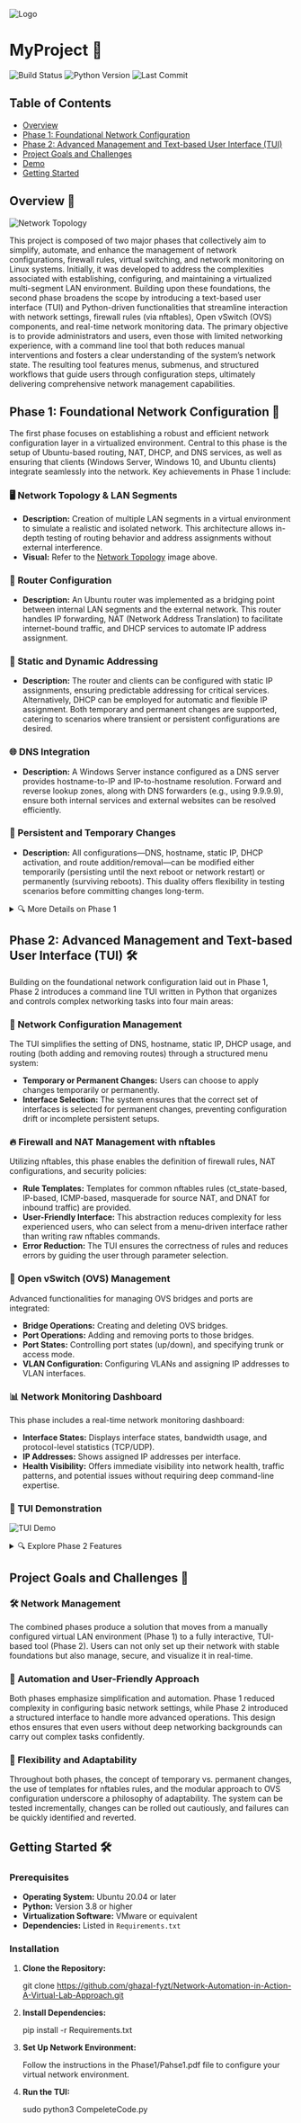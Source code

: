 ![Logo](https://raw.githubusercontent.com/ghazal-fyzt/Network-Automation-in-Action-A-Virtual-Lab-Approach/main/Images/logo.png)


# MyProject 🚀

![Build Status](https://img.shields.io/github/actions/workflow/status/ghazal-fyzt/Network-Automation-in-Action-A-Virtual-Lab-Approach/CI.yml?label=build&style=flat-square&color=orange)
![Python Version](https://img.shields.io/badge/python-3.8%2B-darkyellow?style=flat-square)
![Last Commit](https://img.shields.io/github/last-commit/ghazal-fyzt/Network-Automation-in-Action-A-Virtual-Lab-Approach?style=flat-square&color=red)

## Table of Contents
- [Overview](#overview)
- [Phase 1: Foundational Network Configuration](#phase-1-foundational-network-configuration)
- [Phase 2: Advanced Management and Text-based User Interface (TUI)](#phase-2-advanced-management-and-text-based-user-interface-tui)
- [Project Goals and Challenges](#project-goals-and-challenges)
- [Demo](#demo)
- [Getting Started](#getting-started)


## Overview 🚀

![Network Topology](https://raw.githubusercontent.com/ghazal-fyzt/Network-Automation-in-Action-A-Virtual-Lab-Approach/main/Images/Network-Topology.jpg)

This project is composed of two major phases that collectively aim to simplify, automate, and enhance the management of network configurations, firewall rules, virtual switching, and network monitoring on Linux systems. Initially, it was developed to address the complexities associated with establishing, configuring, and maintaining a virtualized multi-segment LAN environment. Building upon these foundations, the second phase broadens the scope by introducing a text-based user interface (TUI) and Python-driven functionalities that streamline interaction with network settings, firewall rules (via nftables), Open vSwitch (OVS) components, and real-time network monitoring data. The primary objective is to provide administrators and users, even those with limited networking experience, with a command line tool that both reduces manual interventions and fosters a clear understanding of the system’s network state. The resulting tool features menus, submenus, and structured workflows that guide users through configuration steps, ultimately delivering comprehensive network management capabilities.

## Phase 1: Foundational Network Configuration 🔧

The first phase focuses on establishing a robust and efficient network configuration layer in a virtualized environment. Central to this phase is the setup of Ubuntu-based routing, NAT, DHCP, and DNS services, as well as ensuring that clients (Windows Server, Windows 10, and Ubuntu clients) integrate seamlessly into the network. Key achievements in Phase 1 include:

### 🖥️ Network Topology & LAN Segments
- **Description:** Creation of multiple LAN segments in a virtual environment to simulate a realistic and isolated network. This architecture allows in-depth testing of routing behavior and address assignments without external interference.
- **Visual:** Refer to the [Network Topology](https://raw.githubusercontent.com/ghazal-fyzt/Network-Automation-in-Action-A-Virtual-Lab-Approach/main/Images/Network-Topology.jpg) image above.

### 🔄 Router Configuration
- **Description:** An Ubuntu router was implemented as a bridging point between internal LAN segments and the external network. This router handles IP forwarding, NAT (Network Address Translation) to facilitate internet-bound traffic, and DHCP services to automate IP address assignment.

### 📡 Static and Dynamic Addressing
- **Description:** The router and clients can be configured with static IP assignments, ensuring predictable addressing for critical services. Alternatively, DHCP can be employed for automatic and flexible IP assignment. Both temporary and permanent changes are supported, catering to scenarios where transient or persistent configurations are desired.

### 🌐 DNS Integration
- **Description:** A Windows Server instance configured as a DNS server provides hostname-to-IP and IP-to-hostname resolution. Forward and reverse lookup zones, along with DNS forwarders (e.g., using 9.9.9.9), ensure both internal services and external websites can be resolved efficiently.

### 🔄 Persistent and Temporary Changes
- **Description:** All configurations—DNS, hostname, static IP, DHCP activation, and route addition/removal—can be modified either temporarily (persisting until the next reboot or network restart) or permanently (surviving reboots). This duality offers flexibility in testing scenarios before committing changes long-term.

<details>
<summary>🔍 More Details on Phase 1</summary>

- **Implementation Challenges:** The main challenge of Phase 1 lay in orchestrating these components without human error, ensuring that all modifications (from DNS updates to NAT rules) integrate smoothly. This phase established the bedrock upon which advanced management and visualization tools could be built.

- **Technologies Used:** Ubuntu Server, VMware, Windows Server, nftables, Open vSwitch (OVS).

</details>

## Phase 2: Advanced Management and Text-based User Interface (TUI) 🛠️

Building on the foundational network configuration laid out in Phase 1, Phase 2 introduces a command line TUI written in Python that organizes and controls complex networking tasks into four main areas:

### 📂 Network Configuration Management
The TUI simplifies the setting of DNS, hostname, static IP, DHCP usage, and routing (both adding and removing routes) through a structured menu system:
- **Temporary or Permanent Changes:** Users can choose to apply changes temporarily or permanently.
- **Interface Selection:** The system ensures that the correct set of interfaces is selected for permanent changes, preventing configuration drift or incomplete persistent setups.

### 🔥 Firewall and NAT Management with nftables
Utilizing nftables, this phase enables the definition of firewall rules, NAT configurations, and security policies:
- **Rule Templates:** Templates for common nftables rules (ct_state-based, IP-based, ICMP-based, masquerade for source NAT, and DNAT for inbound traffic) are provided.
- **User-Friendly Interface:** This abstraction reduces complexity for less experienced users, who can select from a menu-driven interface rather than writing raw nftables commands.
- **Error Reduction:** The TUI ensures the correctness of rules and reduces errors by guiding the user through parameter selection.

### 🔗 Open vSwitch (OVS) Management
Advanced functionalities for managing OVS bridges and ports are integrated:
- **Bridge Operations:** Creating and deleting OVS bridges.
- **Port Operations:** Adding and removing ports to those bridges.
- **Port States:** Controlling port states (up/down), and specifying trunk or access mode.
- **VLAN Configuration:** Configuring VLANs and assigning IP addresses to VLAN interfaces.

### 📊 Network Monitoring Dashboard
This phase includes a real-time network monitoring dashboard:
- **Interface States:** Displays interface states, bandwidth usage, and protocol-level statistics (TCP/UDP).
- **IP Addresses:** Shows assigned IP addresses per interface.
- **Health Visibility:** Offers immediate visibility into network health, traffic patterns, and potential issues without requiring deep command-line expertise.

### 🎥 TUI Demonstration
![TUI Demo](https://raw.githubusercontent.com/ghazal-fyzt/Network-Automation-in-Action-A-Virtual-Lab-Approach/main/Images/Demo.gif)

<details>
<summary>🔍 Explore Phase 2 Features</summary>

#### Main Menu:
- **Network Configuration**
- **Manage Firewall (Nftables)**
- **Open vSwitch Management**
- **Network Monitoring**

Each submenu provides intuitive options for operations like changing DNS, setting static IP addresses, manipulating nftables rules (including NAT), configuring OVS, and monitoring network performance.

#### Implementation Challenges:
Ensuring that each function works reliably and transparently. For example, when establishing NAT rules with nftables, the interface’s IP used for NAT must be accurately identified. The TUI and internal logic must thoroughly test these rules to guarantee correct behavior, preserving connectivity and security.

</details>

## Project Goals and Challenges 🎯

### 🛠️ Network Management
The combined phases produce a solution that moves from a manually configured virtual LAN environment (Phase 1) to a fully interactive, TUI-based tool (Phase 2). Users can not only set up their network with stable foundations but also manage, secure, and visualize it in real-time.

### 🤖 Automation and User-Friendly Approach
Both phases emphasize simplification and automation. Phase 1 reduced complexity in configuring basic network settings, while Phase 2 introduced a structured interface to handle more advanced operations. This design ethos ensures that even users without deep networking backgrounds can carry out complex tasks confidently.

### 🔄 Flexibility and Adaptability
Throughout both phases, the concept of temporary vs. permanent changes, the use of templates for nftables rules, and the modular approach to OVS configuration underscore a philosophy of adaptability. The system can be tested incrementally, changes can be rolled out cautiously, and failures can be quickly identified and reverted.


## Getting Started 🛠️

### Prerequisites
- **Operating System:** Ubuntu 20.04 or later
- **Python:** Version 3.8 or higher
- **Virtualization Software:** VMware or equivalent
- **Dependencies:** Listed in `Requirements.txt`

### Installation

1. **Clone the Repository:**

   git clone https://github.com/ghazal-fyzt/Network-Automation-in-Action-A-Virtual-Lab-Approach.git
   
2. **Install Dependencies:**

   pip install -r Requirements.txt

3. **Set Up Network Environment:**
   
   Follow the instructions in the Phase1/Pahse1.pdf file to configure your virtual network environment.

4. **Run the TUI:**
   
   sudo python3 CompeleteCode.py
